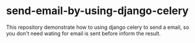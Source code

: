 send-email-by-using-django-celery
=================================

This repository demonstrate how to using django celery to send a email, so you don't need wating for email is sent before inform the result.
